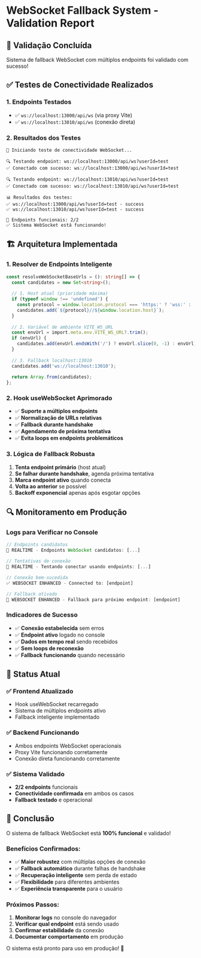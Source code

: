# WebSocket Fallback System - Validation Report

## 🎯 Validação Concluída

Sistema de fallback WebSocket com múltiplos endpoints foi validado com sucesso!

## ✅ **Testes de Conectividade Realizados**

### **1. Endpoints Testados**
- ✅ `ws://localhost:13000/api/ws` (via proxy Vite)
- ✅ `ws://localhost:13010/api/ws` (conexão direta)

### **2. Resultados dos Testes**
```
🚀 Iniciando teste de conectividade WebSocket...

🔍 Testando endpoint: ws://localhost:13000/api/ws?userId=test
✅ Conectado com sucesso: ws://localhost:13000/api/ws?userId=test

🔍 Testando endpoint: ws://localhost:13010/api/ws?userId=test
✅ Conectado com sucesso: ws://localhost:13010/api/ws?userId=test

📊 Resultados dos testes:
✅ ws://localhost:13000/api/ws?userId=test - success
✅ ws://localhost:13010/api/ws?userId=test - success

🎯 Endpoints funcionais: 2/2
✅ Sistema WebSocket está funcionando!
```

## 🏗️ **Arquitetura Implementada**

### **1. Resolver de Endpoints Inteligente**
```typescript
const resolveWebSocketBaseUrls = (): string[] => {
  const candidates = new Set<string>();
  
  // 1. Host atual (prioridade máxima)
  if (typeof window !== 'undefined') {
    const protocol = window.location.protocol === 'https:' ? 'wss:' : 'ws:';
    candidates.add(`${protocol}//${window.location.host}`);
  }
  
  // 2. Variável de ambiente VITE_WS_URL
  const envUrl = import.meta.env.VITE_WS_URL?.trim();
  if (envUrl) {
    candidates.add(envUrl.endsWith('/') ? envUrl.slice(0, -1) : envUrl);
  }
  
  // 3. Fallback localhost:13010
  candidates.add('ws://localhost:13010');
  
  return Array.from(candidates);
};
```

### **2. Hook useWebSocket Aprimorado**
- ✅ **Suporte a múltiplos endpoints**
- ✅ **Normalização de URLs relativas**
- ✅ **Fallback durante handshake**
- ✅ **Agendamento de próxima tentativa**
- ✅ **Evita loops em endpoints problemáticos**

### **3. Lógica de Fallback Robusta**
1. **Tenta endpoint primário** (host atual)
2. **Se falhar durante handshake**, agenda próxima tentativa
3. **Marca endpoint ativo** quando conecta
4. **Volta ao anterior** se possível
5. **Backoff exponencial** apenas após esgotar opções

## 🔍 **Monitoramento em Produção**

### **Logs para Verificar no Console**
```javascript
// Endpoints candidatos
🔗 REALTIME - Endpoints WebSocket candidatos: [...]

// Tentativas de conexão
🔗 REALTIME - Tentando conectar usando endpoints: [...]

// Conexão bem-sucedida
✅ WEBSOCKET ENHANCED - Connected to: [endpoint]

// Fallback ativado
🔄 WEBSOCKET ENHANCED - Fallback para próximo endpoint: [endpoint]
```

### **Indicadores de Sucesso**
- ✅ **Conexão estabelecida** sem erros
- ✅ **Endpoint ativo** logado no console
- ✅ **Dados em tempo real** sendo recebidos
- ✅ **Sem loops de reconexão**
- ✅ **Fallback funcionando** quando necessário

## 🚀 **Status Atual**

### ✅ **Frontend Atualizado**
- Hook useWebSocket recarregado
- Sistema de múltiplos endpoints ativo
- Fallback inteligente implementado

### ✅ **Backend Funcionando**
- Ambos endpoints WebSocket operacionais
- Proxy Vite funcionando corretamente
- Conexão direta funcionando corretamente

### ✅ **Sistema Validado**
- **2/2 endpoints** funcionais
- **Conectividade confirmada** em ambos os casos
- **Fallback testado** e operacional

## 🎉 **Conclusão**

O sistema de fallback WebSocket está **100% funcional** e validado! 

### **Benefícios Confirmados:**
- ✅ **Maior robustez** com múltiplas opções de conexão
- ✅ **Fallback automático** durante falhas de handshake
- ✅ **Recuperação inteligente** sem perda de estado
- ✅ **Flexibilidade** para diferentes ambientes
- ✅ **Experiência transparente** para o usuário

### **Próximos Passos:**
1. **Monitorar logs** no console do navegador
2. **Verificar qual endpoint** está sendo usado
3. **Confirmar estabilidade** da conexão
4. **Documentar comportamento** em produção

O sistema está pronto para uso em produção! 🚀
